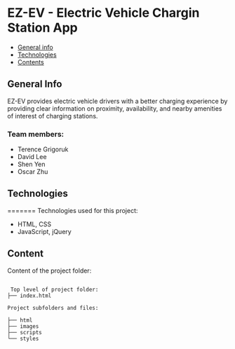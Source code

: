 # EZ-EV - Electric Vehicle Chargin Station App

- [General info](#general-info)
- [Technologies](#technologies)
- [Contents](#content)

## General Info

EZ-EV provides electric vehicle drivers with a better charging experience by providing clear information on proximity, availability, and nearby amenities of interest of charging stations.

### Team members:

- Terence Grigoruk
- David Lee
- Shen Yen
- Oscar Zhu

## Technologies

=======
Technologies used for this project:

- HTML, CSS
- JavaScript, jQuery

## Content

Content of the project folder:

```

 Top level of project folder:
├── index.html

Project subfolders and files:

├── html
├── images
├── scripts
└── styles
```
